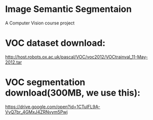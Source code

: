 # Image Semantic Segmentaion		
 A Computer Vision course project		
		
# VOC dataset download:		
 http://host.robots.ox.ac.uk/pascal/VOC/voc2012/VOCtrainval_11-May-2012.tar	
 
 # VOC segmentation download(300MB, we use this):
 https://drive.google.com/open?id=1CTulFL9A-VyQ7br_4GMxJ4ZRNvym5Pwj
